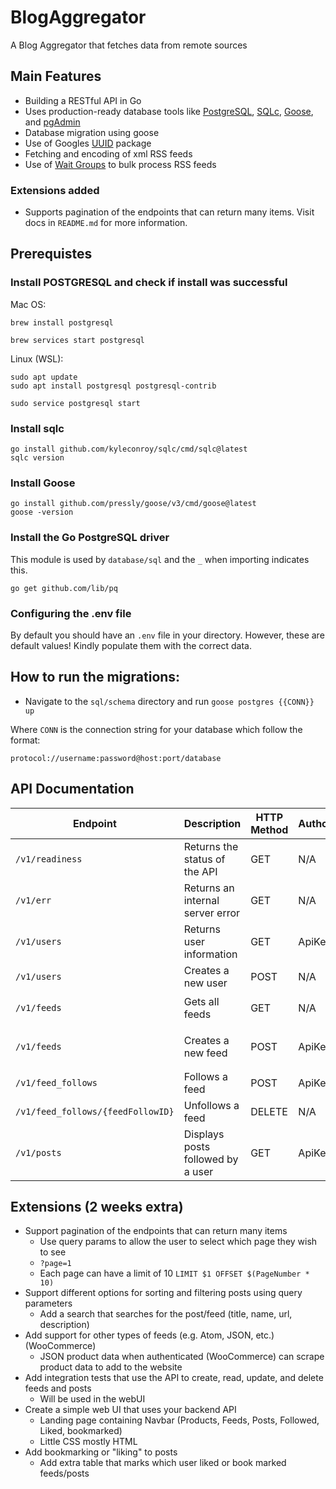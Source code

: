 # BlogAggregator

A Blog Aggregator that fetches data from remote sources

## Main Features

- Building a RESTful API in Go
- Uses production-ready database tools like [PostgreSQL](https://www.postgresql.org), [SQLc](https://sqlc.dev), [Goose](https://github.com/pressly/goose), and [pgAdmin](https://www.pgadmin.org)
- Database migration using goose
- Use of Googles [UUID](https://pkg.go.dev/github.com/google/uuid) package
- Fetching and encoding of xml RSS feeds
- Use of [Wait Groups](https://pkg.go.dev/sync#WaitGroup) to bulk process RSS feeds

### Extensions added

- Supports pagination of the endpoints that can return many items. Visit docs in `README.md` for more information.

## Prerequistes

### Install POSTGRESQL and check if install was successful

Mac OS:

```
brew install postgresql

brew services start postgresql
```

Linux (WSL):

```
sudo apt update
sudo apt install postgresql postgresql-contrib

sudo service postgresql start
```

### Install sqlc

```
go install github.com/kyleconroy/sqlc/cmd/sqlc@latest
sqlc version
```

### Install Goose

```
go install github.com/pressly/goose/v3/cmd/goose@latest
goose -version
```

### Install the Go PostgreSQL driver

This module is used by `database/sql` and the `_` when importing indicates this.

```
go get github.com/lib/pq
```

### Configuring the .env file

By default you should have an `.env` file in your directory. However, these are default values!
Kindly populate them with the correct data.

## How to run the migrations:

- Navigate to the `sql/schema` directory and run `goose postgres {{CONN}} up`

Where `CONN` is the connection string for your database which follow the format:

```
protocol://username:password@host:port/database
```

## API Documentation

| Endpoint                          | Description                       | HTTP Method | Authorization | Params                         | Format                                       |
| --------------------------------- | :-------------------------------- | ----------- | ------------- | ------------------------------ | -------------------------------------------- |
| `/v1/readiness`                   | Returns the status of the API     | GET         | N/A           |                                |                                              |
| `/v1/err`                         | Returns an internal server error  | GET         | N/A           |                                |                                              |
| `/v1/users`                       | Returns user information          | GET         | ApiKey <key>  |                                |                                              |
| `/v1/users`                       | Creates a new user                | POST        | N/A           |                                | `json{"name": "UserName"}`                   |
| `/v1/feeds`                       | Gets all feeds                    | GET         | N/A           | `page={pageNum}&sort={method}` |                                              |
| `/v1/feeds`                       | Creates a new feed                | POST        | ApiKey <key>  |                                | `json{"name": "FeedName", "url": "FeedURL"}` |
| `/v1/feed_follows`                | Follows a feed                    | POST        | ApiKey <key>  |                                | `json{"feed_id": "FeedID"}`                  |
| `/v1/feed_follows/{feedFollowID}` | Unfollows a feed                  | DELETE      | N/A           |                                |                                              |
| `/v1/posts`                       | Displays posts followed by a user | GET         | ApiKey <key>  | `page={pageNum}&sort={method}` |                                              |

## Extensions (2 weeks extra)

- Support pagination of the endpoints that can return many items
  - Use query params to allow the user to select which page they wish to see
  - `?page=1`
  - Each page can have a limit of 10 `LIMIT $1 OFFSET $(PageNumber * 10)`
- Support different options for sorting and filtering posts using query parameters
  - Add a search that searches for the post/feed (title, name, url, description)
- Add support for other types of feeds (e.g. Atom, JSON, etc.) (WooCommerce)
  - JSON product data when authenticated (WooCommerce) can scrape product data to add to the website
- Add integration tests that use the API to create, read, update, and delete feeds and posts
  - Will be used in the webUI
- Create a simple web UI that uses your backend API
  - Landing page containing Navbar (Products, Feeds, Posts, Followed, Liked, bookmarked)
  - Little CSS mostly HTML
- Add bookmarking or "liking" to posts
  - Add extra table that marks which user liked or book marked feeds/posts
